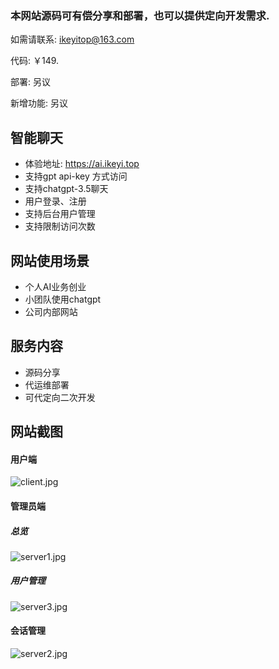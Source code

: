 ### 本网站源码可有偿分享和部署，也可以提供定向开发需求.

如需请联系: ikeyitop@163.com

代码: ￥149.

部署:  另议

新增功能: 另议

## 智能聊天

- 体验地址: https://ai.ikeyi.top
- 支持gpt api-key 方式访问
- 支持chatgpt-3.5聊天
- 用户登录、注册
- 支持后台用户管理
- 支持限制访问次数

## 网站使用场景

- 个人AI业务创业
- 小团队使用chatgpt
- 公司内部网站

## 服务内容

- 源码分享
- 代运维部署
- 可代定向二次开发

## 网站截图

#### 用户端

![client.jpg](https://pic.peo.pw/a/2023/05/18/6465fe1e7801e.jpg)

#### 管理员端

##### 总览
![server1.jpg](https://pic.peo.pw/a/2023/05/18/6465fe1bb066f.jpg)

##### 用户管理

![server3.jpg](https://pic.peo.pw/a/2023/05/18/6465fe1b7e801.jpg)

#### 会话管理

![server2.jpg](https://pic.peo.pw/a/2023/05/18/6465fe1b7e5de.jpg)

